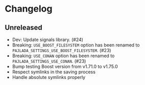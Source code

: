 # Changelog

## Unreleased

- Dev: Update signals library. (#24)
- Breaking: `USE_BOOST_FILESYSTEM` option has been renamed to `PAJLADA_SETTINGS_USE_BOOST_FILESYSTEM`. (#23)
- Breaking: `USE_CONAN` option has been renamed to `PAJLADA_SETTINGS_USE_CONAN`. (#23)
- Bump testing Boost version from v1.71.0 to v1.75.0
- Respect symlinks in the saving process
- Handle absolute symlinks properly
